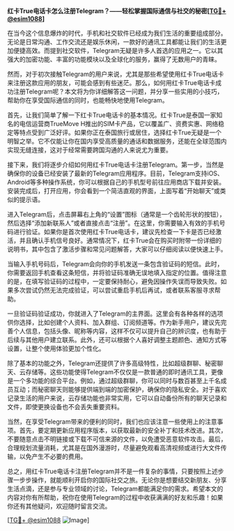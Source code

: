 **红卡True电话卡怎么注册Telegram？——轻松掌握国际通信与社交的秘密[[TG💪+ @esim1088](https://t.me/s/esim1088)]**

在当今这个信息爆炸的时代，手机和社交软件已经成为我们生活的重要组成部分。无论是日常沟通、工作交流还是娱乐休闲，一款好的通讯工具都能让我们的生活更加便捷高效。而提到社交软件，Telegram无疑是许多人首选的应用之一。它以其强大的加密功能、丰富的功能模块以及全球化的服务，赢得了无数用户的青睐。

然而，对于初次接触Telegram的用户来说，尤其是那些希望使用红卡True电话卡来注册这款应用的朋友，可能会感到有些迷茫。那么，如何用红卡True电话卡成功注册Telegram呢？本文将为你详细解答这一问题，并分享一些实用的小技巧，帮助你在享受国际通信的同时，也能畅快地使用Telegram。

首先，让我们简单了解一下红卡True电话卡的基本情况。红卡True是泰国一家知名的电信运营商TrueMove H推出的SIM卡产品，它以覆盖广、资费实惠、网络稳定等特点受到广泛好评。如果你正在泰国旅行或居住，选择红卡True无疑是一个明智之举。它不仅能让你在国内享受高质量的通话和数据服务，还能在全球范围内实现无缝连接，这对于经常需要跨国沟通的人来说尤为重要。

接下来，我们将逐步介绍如何用红卡True电话卡注册Telegram。第一步，当然是确保你的设备已经安装了最新的Telegram应用程序。目前，Telegram支持iOS、Android等多种操作系统，你可以根据自己的手机型号前往应用商店下载并安装。安装完成后，打开应用，你会看到一个简洁直观的界面，上面写着“开始聊天”或类似的提示语。

进入Telegram后，点击屏幕右上角的“设置”图标（通常是一个齿轮形状的按钮），然后选择“添加新联系人”或者直接点击“注册”。在这里，你需要输入有效的手机号码进行验证。如果你是首次使用红卡True电话卡，建议先检查一下卡是否已经激活，并且确认手机信号良好。通常情况下，红卡True会在购买时附带一份详细的说明书，其中包含了激活步骤和常见问题解答，大家可以仔细阅读以便快速上手。

当输入手机号码后，Telegram会向你的手机发送一条包含验证码的短信。此时，你需要返回手机查看这条短信，并将验证码准确无误地填入指定的位置。值得注意的是，在填写验证码的过程中，一定要保持耐心，避免因操作失误而导致失败。如果多次尝试仍然无法完成验证，可以尝试重启手机后再试，或者联系客服寻求帮助。

一旦验证码验证成功，你就进入了Telegram的主界面。这里会有各种各样的选项供你选择，比如创建个人资料、加入群组、订阅频道等。作为新手用户，建议先完善个人信息，包括头像、昵称等内容，这样不仅可以提升自己的辨识度，也有助于后续与其他用户建立联系。此外，还可以根据个人喜好调整主题颜色、通知方式等设置，让整个使用体验更加个性化。

除了基本的功能之外，Telegram还提供了许多高级特性，比如超级群聊、秘密聊天、云存储等。这些功能使得Telegram不仅仅是一款普通的即时通讯工具，更像是一个多功能的综合平台。例如，通过超级群聊，你可以同时与数百甚至上千名成员互动；而秘密聊天则能够提供端到端的加密保护，确保你的隐私安全。对于喜欢记录生活的用户来说，云存储功能也非常实用，它可以自动备份所有的聊天记录和文件，即使更换设备也不会丢失重要资料。

当然，在享受Telegram带来的便利的同时，我们也应该注意一些使用上的注意事项。首先，要定期更新应用程序版本，以获取最新的安全补丁和技术改进。其次，不要随意点击不明链接或下载不可信来源的文件，以免遭受恶意软件攻击。最后，合理规划流量消耗，尤其是在国外漫游时，尽量避免观看高清视频或进行大文件传输，以免产生不必要的费用。

总之，用红卡True电话卡注册Telegram并不是一件复杂的事情，只要按照上述步骤一步步操作，就能顺利开启你的国际社交之旅。无论你是想要结交新朋友、分享生活点滴，还是参与专业领域的讨论，Telegram都能满足你的需求。希望本文的内容对你有所帮助，祝你在使用Telegram的过程中收获满满的好友和乐趣！如果你还有其他疑问，欢迎随时留言交流。

[[TG💪+ @esim1088](https://t.me/s/esim1088) ![Image](https://i.postimg.cc/4NQfJmqS/Snipaste-2025-05-13-00-14-12.png)]